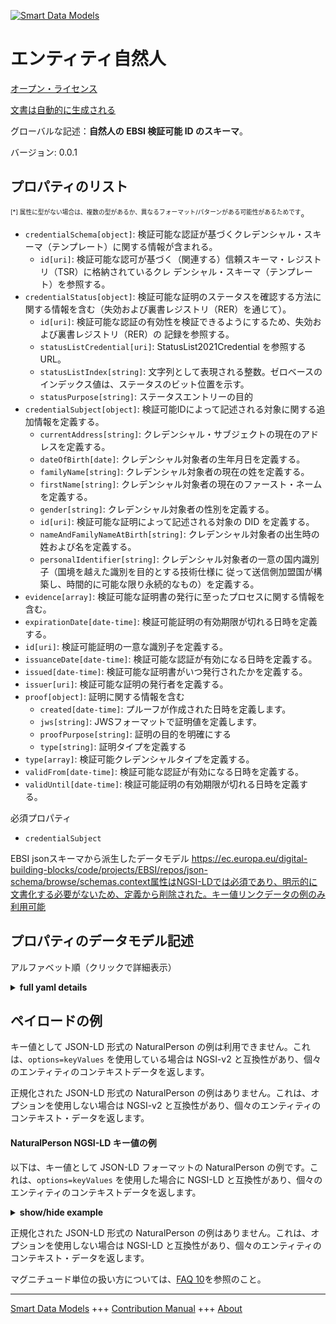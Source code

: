 <!-- 10-Header -->  
[![Smart Data Models](https://smartdatamodels.org/wp-content/uploads/2022/01/SmartDataModels_logo.png "Logo")](https://smartdatamodels.org)  
エンティティ自然人  
=========<!-- /10-Header -->  
<!-- 15-License -->  
[オープン・ライセンス](https://github.com/smart-data-models//dataModel.VerifiableCredentials/blob/master/NaturalPerson/LICENSE.md)  
[文書は自動的に生成される](https://docs.google.com/presentation/d/e/2PACX-1vTs-Ng5dIAwkg91oTTUdt8ua7woBXhPnwavZ0FxgR8BsAI_Ek3C5q97Nd94HS8KhP-r_quD4H0fgyt3/pub?start=false&loop=false&delayms=3000#slide=id.gb715ace035_0_60)  
<!-- /15-License -->  
<!-- 20-Description -->  
グローバルな記述：**自然人の EBSI 検証可能 ID のスキーマ**。  
バージョン: 0.0.1  
<!-- /20-Description -->  
<!-- 30-PropertiesList -->  

## プロパティのリスト  

<sup><sub>[*] 属性に型がない場合は、複数の型があるか、異なるフォーマット/パターンがある可能性があるためです</sub></sup>。  
- `credentialSchema[object]`: 検証可能な認証が基づくクレデンシャル・スキーマ（テンプレート）に関する情報が含まれる。  	- `id[uri]`: 検証可能な認可が基づく（関連する）信頼スキーマ・レジストリ（TSR）に格納されているクレ デンシャル・スキーマ（テンプレート）を参照する。    
- `credentialStatus[object]`: 検証可能な証明のステータスを確認する方法に関する情報を含む（失効および裏書レジストリ（RER）を通じて）。  	- `id[uri]`: 検証可能な認証の有効性を検証できるようにするため、失効および裏書レジストリ（RER）の 記録を参照する。    
	- `statusListCredential[uri]`: StatusList2021Credential を参照する URL。    
	- `statusListIndex[string]`: 文字列として表現される整数。ゼロベースのインデックス値は、ステータスのビット位置を示す。    
	- `statusPurpose[string]`: ステータスエントリーの目的    
- `credentialSubject[object]`: 検証可能IDによって記述される対象に関する追加情報を定義する。  	- `currentAddress[string]`: クレデンシャル・サブジェクトの現在のアドレスを定義する。    
	- `dateOfBirth[date]`: クレデンシャル対象者の生年月日を定義する。    
	- `familyName[string]`: クレデンシャル対象者の現在の姓を定義する。    
	- `firstName[string]`: クレデンシャル対象者の現在のファースト・ネームを定義する。    
	- `gender[string]`: クレデンシャル対象者の性別を定義する。    
	- `id[uri]`: 検証可能な証明によって記述される対象の DID を定義する。    
	- `nameAndFamilyNameAtBirth[string]`: クレデンシャル対象者の出生時の姓および名を定義する。    
	- `personalIdentifier[string]`: クレデンシャル対象者の一意の国内識別子（国境を越えた識別を目的とする技術仕様に 従って送信側加盟国が構築し、時間的に可能な限り永続的なもの）を定義する。    
- `evidence[array]`: 検証可能な証明書の発行に至ったプロセスに関する情報を含む。  - `expirationDate[date-time]`: 検証可能証明の有効期限が切れる日時を定義する。  - `id[uri]`: 検証可能証明の一意な識別子を定義する。  - `issuanceDate[date-time]`: 検証可能な認証が有効になる日時を定義する。  - `issued[date-time]`: 検証可能な証明書がいつ発行されたかを定義する。  - `issuer[uri]`: 検証可能な証明の発行者を定義する。  - `proof[object]`: 証明に関する情報を含む  	- `created[date-time]`: プルーフが作成された日時を定義します。    
	- `jws[string]`: JWSフォーマットで証明値を定義します。    
	- `proofPurpose[string]`: 証明の目的を明確にする    
	- `type[string]`: 証明タイプを定義する    
- `type[array]`: 検証可能クレデンシャルタイプを定義する。  - `validFrom[date-time]`: 検証可能な認証が有効になる日時を定義する。  - `validUntil[date-time]`: 検証可能証明の有効期限が切れる日時を定義する。  <!-- /30-PropertiesList -->  
<!-- 35-RequiredProperties -->  
必須プロパティ  
- `credentialSubject`  <!-- /35-RequiredProperties -->  
<!-- 40-RequiredProperties -->  
EBSI jsonスキーマから派生したデータモデル https://ec.europa.eu/digital-building-blocks/code/projects/EBSI/repos/json-schema/browse/schemas.context属性はNGSI-LDでは必須であり、明示的に文書化する必要がないため、定義から削除された。キー値リンクデータの例のみ利用可能  
<!-- /40-RequiredProperties -->  
<!-- 50-DataModelHeader -->  
## プロパティのデータモデル記述  
アルファベット順（クリックで詳細表示）  
<!-- /50-DataModelHeader -->  
<!-- 60-ModelYaml -->  
<details><summary><strong>full yaml details</strong></summary>    
```yaml  
NaturalPerson:    
  description: Schema of an EBSI Verifiable ID for a natural person    
  properties:    
    credentialSchema:    
      description: Contains information about the credential schema (template) on which the Verifiable Authorisation is based    
      properties:    
        id:    
          description: References the credential schema (template) stored on the (relevant) Trusted Schemas Registry (TSR) on which the Verifiable Authorisation is based    
          format: uri    
          type: string    
          x-ngsi:    
            type: Property    
        type:    
          description: Defines credential schema type    
          enum:    
            - FullJsonSchemaValidator2021    
          type: string    
          x-ngsi:    
            type: Property    
      required:    
        - id    
        - type    
      type: object    
      x-ngsi:    
        type: Property    
    credentialStatus:    
      description: 'Contains information about how to verify the status of the Verifiable Attestation (via the Revocation and Endorsement Registry, RER)'    
      properties:    
        id:    
          description: References record in the Revocation and Endorsement Registry (RER) to enable verification of a Verifiable Attestation’s validity    
          format: uri    
          type: string    
          x-ngsi:    
            type: Property    
        statusListCredential:    
          description: URL referencing the StatusList2021Credential    
          format: uri    
          type: string    
          x-ngsi:    
            type: Property    
        statusListIndex:    
          description: Integer expressed as a string. The zero based index value identifies the bit position of the status    
          type: string    
          x-ngsi:    
            type: Property    
        statusPurpose:    
          description: Purpose of the status entry    
          enum:    
            - revocation    
            - suspension    
          type: string    
          x-ngsi:    
            type: Property    
        type:    
          description: Defines the Verifiable Credential status type    
          type: string    
          x-ngsi:    
            type: Property    
      required:    
        - id    
        - type    
      type: object    
      x-ngsi:    
        type: Property    
    credentialSubject:    
      description: Defines additional information about the subject that is described by the Verifiable ID    
      properties:    
        currentAddress:    
          description: Defines the current address of the credential subject    
          type: string    
          x-ngsi:    
            type: Property    
        dateOfBirth:    
          description: Defines date of birth of the credential subject    
          format: date    
          type: string    
          x-ngsi:    
            type: Property    
        familyName:    
          description: Defines current family name(s) of the credential subject    
          type: string    
          x-ngsi:    
            type: Property    
        firstName:    
          description: Defines current first name(s) of the credential subject    
          type: string    
          x-ngsi:    
            type: Property    
        gender:    
          description: Defines the gender of the credential subject    
          type: string    
          x-ngsi:    
            type: Property    
        id:    
          description: Defines the DID of the subject that is described by the Verifiable Attestation    
          format: uri    
          type: string    
          x-ngsi:    
            type: Property    
        nameAndFamilyNameAtBirth:    
          description: Defines the first and the family name(s) of the credential subject at the time of their birth    
          type: string    
          x-ngsi:    
            type: Property    
        personalIdentifier:    
          description: Defines the unique national identifier of the credential subject (constructed by the sending Member State in accordance with the technical specifications for the purposes of cross-border identification and which is as persistent as possible in time)    
          type: string    
          x-ngsi:    
            type: Property    
        placeOfBirth:    
          description: Defines the place where the credential subjectis born    
          type: string    
          x-ngsi:    
            type: Property    
      required:    
        - id    
        - familyName    
        - firstName    
        - dateOfBirth    
        - personalIdentifier    
      type: object    
      x-ngsi:    
        type: Property    
    evidence:    
      description: Contains information about the process which resulted in the issuance of the Verifiable Attestation    
      items:    
        properties:    
          documentPresence:    
            items:    
              description: Description to be completed    
              type: string    
              x-ngsi:    
                type: Property    
            type: array    
          evidenceDocument:    
            items:    
              description: Description to be completed    
              type: string    
              x-ngsi:    
                type: Property    
            type: array    
          id:    
            description: 'If present, it MUST contain a URL that points to where more information about this instance of evidence can be found'    
            type: string    
            x-ngsi:    
              type: Property    
          subjectPresence:    
            description: Description to be completed    
            type: string    
            x-ngsi:    
              type: Property    
          type:    
            description: Defines the evidence type    
            items:    
              type: string    
            type: array    
            x-ngsi:    
              type: Property    
        required:    
          - id    
          - type    
        type: object    
      type: array    
      x-ngsi:    
        type: Property    
    expirationDate:    
      description: 'Defines the date and time, when the Verifiable Attestation expires'    
      format: date-time    
      type: string    
      x-ngsi:    
        type: Property    
    id:    
      description: Defines unique identifier of the Verifiable Attestation    
      format: uri    
      type: string    
      x-ngsi:    
        type: Property    
    issuanceDate:    
      description: 'Defines the date and time, when the Verifiable Attestation becomes valid'    
      format: date-time    
      type: string    
      x-ngsi:    
        type: Property    
    issued:    
      description: Defines when the Verifiable Attestation was issued    
      format: date-time    
      type: string    
      x-ngsi:    
        type: Property    
    issuer:    
      description: Defines the issuer of the Verifiable Attestation    
      format: uri    
      type: string    
      x-ngsi:    
        type: Property    
    proof:    
      description: Contains information about the proof    
      properties:    
        created:    
          description: 'Defines the date and time, when the proof has been created'    
          format: date-time    
          type: string    
          x-ngsi:    
            type: Property    
        jws:    
          description: Defines the proof value in JWS format    
          type: string    
          x-ngsi:    
            type: Property    
        proofPurpose:    
          description: Defines the purpose of the proof    
          type: string    
          x-ngsi:    
            type: Property    
        type:    
          description: Defines the proof type    
          type: string    
          x-ngsi:    
            type: Property    
        verificationMethod:    
          description: Contains information about the verification method / proof mechanisms    
          type: string    
          x-ngsi:    
            type: Property    
      required:    
        - type    
        - proofPurpose    
        - created    
        - verificationMethod    
        - jws    
      type: object    
      x-ngsi:    
        type: Property    
    type:    
      description: Defines the Verifiable Credential type    
      items:    
        type: string    
      type: array    
      x-ngsi:    
        type: Property    
    validFrom:    
      description: 'Defines the date and time, when the Verifiable Attestation becomes valid'    
      format: date-time    
      type: string    
      x-ngsi:    
        type: Property    
    validUntil:    
      description: 'Defines the date and time, when the Verifiable Attestation expires'    
      format: date-time    
      type: string    
      x-ngsi:    
        type: Property    
  required:    
    - credentialSubject    
  type: object    
  x-derived-from: https://ec.europa.eu/digital-building-blocks/code/projects/EBSI/repos/json-schema/browse/schemas/ebsi-vid/natural-person/2022-11/schema.json    
  x-disclaimer: 'Redistribution and use in source and binary forms, with or without modification, are permitted  provided that the license conditions are met. Copyleft (c) 2022 Contributors to Smart Data Models Program'    
  x-license-url: https://github.com/smart-data-models/dataModel.VerifiableCredentials/blob/master/NaturalPerson/LICENSE.md    
  x-model-schema: ""    
  x-model-tags: 'EBSI, Verifiable Credentials'    
  x-version: 0.0.1    
```  
</details>    
<!-- /60-ModelYaml -->  
<!-- 70-MiddleNotes -->  
<!-- /70-MiddleNotes -->  
<!-- 80-Examples -->  
## ペイロードの例  
キー値として JSON-LD 形式の NaturalPerson の例は利用できません。これは、`options=keyValues` を使用している場合は NGSI-v2 と互換性があり、個々のエンティティのコンテキストデータを返します。  
正規化された JSON-LD 形式の NaturalPerson の例はありません。これは、オプションを使用しない場合は NGSI-v2 と互換性があり、個々のエンティティのコンテキスト・データを返します。  
#### NaturalPerson NGSI-LD キー値の例  
以下は、キー値として JSON-LD フォーマットの NaturalPerson の例です。これは、`options=keyValues` を使用した場合に NGSI-LD と互換性があり、個々のエンティティのコンテキストデータを返します。  
<details><summary><strong>show/hide example</strong></summary>    
```json  
{  
  "@context": ["https://www.w3.org/2018/credentials/v1"],  
  "id": "urn:did:123456",  
  "type": ["VerifiableCredential", "VerifiableAttestation", "VerifiableId"],  
  "issuer": "urn:did:9999999",  
  "issuanceDate": "2021-11-01T00:00:00Z",  
  "validFrom": "2021-11-01T00:00:00Z",  
  "issued": "2021-11-01T00:00:00Z",  
  "credentialSubject": {  
    "id": "urn:uri:123",  
    "personalIdentifier": "IT/DE/1234",  
    "familyName": "Castafiori",  
    "firstName": "Bianca",  
    "dateOfBirth": "1930-10-01"  
  },  
  "credentialSchema": {  
    "id": "https://permanent.url.of/vid/naturalperson",  
    "type": "FullJsonSchemaValidator2021"  
  }  
}  
```  
</details>  
正規化された JSON-LD 形式の NaturalPerson の例はありません。これは、オプションを使用しない場合は NGSI-LD と互換性があり、個々のエンティティのコンテキスト・データを返します。  
<!-- /80-Examples -->  
<!-- 90-FooterNotes -->  
<!-- /90-FooterNotes -->  
<!-- 95-Units -->  
マグニチュード単位の扱い方については、[FAQ 10](https://smartdatamodels.org/index.php/faqs/)を参照のこと。  
<!-- /95-Units -->  
<!-- 97-LastFooter -->  
---  
[Smart Data Models](https://smartdatamodels.org) +++ [Contribution Manual](https://bit.ly/contribution_manual) +++ [About](https://bit.ly/Introduction_SDM)<!-- /97-LastFooter -->  
